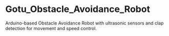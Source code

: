 # Gotu_Obstacle_Avoidance_Robot
Arduino-based Obstacle Avoidance Robot with ultrasonic sensors and clap detection for movement and speed control.
